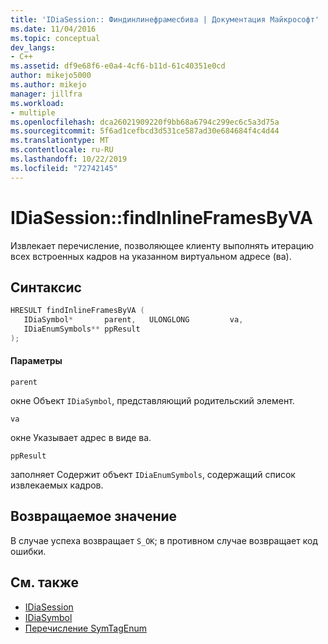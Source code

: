 ```yaml
---
title: 'IDiaSession:: Финдинлинефрамесбива | Документация Майкрософт'
ms.date: 11/04/2016
ms.topic: conceptual
dev_langs:
- C++
ms.assetid: df9e68f6-e0a4-4cf6-b11d-61c40351e0cd
author: mikejo5000
ms.author: mikejo
manager: jillfra
ms.workload:
- multiple
ms.openlocfilehash: dca26021909220f9bb68a6794c299ec6c5a3d75a
ms.sourcegitcommit: 5f6ad1cefbcd3d531ce587ad30e684684f4c4d44
ms.translationtype: MT
ms.contentlocale: ru-RU
ms.lasthandoff: 10/22/2019
ms.locfileid: "72742145"
---
```

# <a name="idiasessionfindinlineframesbyva"></a>IDiaSession::findInlineFramesByVA
Извлекает перечисление, позволяющее клиенту выполнять итерацию всех встроенных кадров на указанном виртуальном адресе (ва).

## <a name="syntax"></a>Синтаксис

```C++
HRESULT findInlineFramesByVA ( 
   IDiaSymbol*       parent,   ULONGLONG         va,
   IDiaEnumSymbols** ppResult
);
```

#### <a name="parameters"></a>Параметры
 `parent`

окне Объект `IDiaSymbol`, представляющий родительский элемент.

 `va`

окне Указывает адрес в виде ва.

 `ppResult`

заполняет Содержит объект `IDiaEnumSymbols`, содержащий список извлекаемых кадров.

## <a name="return-value"></a>Возвращаемое значение
 В случае успеха возвращает `S_OK`; в противном случае возвращает код ошибки.

## <a name="see-also"></a>См. также
- [IDiaSession](../../debugger/debug-interface-access/idiasession.md)
- [IDiaSymbol](../../debugger/debug-interface-access/idiasymbol.md)
- [Перечисление SymTagEnum](../../debugger/debug-interface-access/symtagenum.md)
